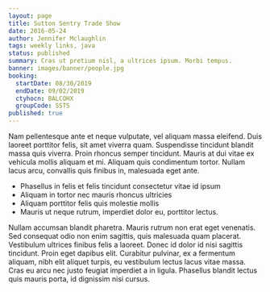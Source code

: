 ```yaml
---
layout: page
title: Sutton Sentry Trade Show
date: 2016-05-24
author: Jennifer Mclaughlin
tags: weekly links, java
status: published
summary: Cras ut pretium nisl, a ultrices ipsum. Morbi tempus.
banner: images/banner/people.jpg
booking:
  startDate: 08/30/2019
  endDate: 09/02/2019
  ctyhocn: BALCOHX
  groupCode: SSTS
published: true
---
```

Nam pellentesque ante et neque vulputate, vel aliquam massa eleifend. Duis laoreet porttitor felis, sit amet viverra quam. Suspendisse tincidunt blandit massa quis viverra. Proin rhoncus semper tincidunt. Mauris at dui vitae ex vehicula mollis aliquam et mi. Aliquam quis condimentum tortor. Nullam lacus arcu, convallis quis finibus in, malesuada eget ante.

* Phasellus in felis et felis tincidunt consectetur vitae id ipsum
* Aliquam in tortor nec mauris rhoncus ultricies
* Aliquam porttitor felis quis molestie mollis
* Mauris ut neque rutrum, imperdiet dolor eu, porttitor lectus.

Nullam accumsan blandit pharetra. Mauris rutrum non erat eget venenatis. Sed consequat odio non enim sagittis, quis malesuada quam placerat. Vestibulum ultrices finibus felis a laoreet. Donec id dolor id nisi sagittis tincidunt. Proin eget dapibus elit. Curabitur pulvinar, ex a fermentum aliquam, nibh elit aliquet turpis, eu vestibulum lectus lacus vitae massa. Cras eu arcu nec justo feugiat imperdiet a in ligula. Phasellus blandit lectus quis mauris porta, id dignissim nisi cursus.
